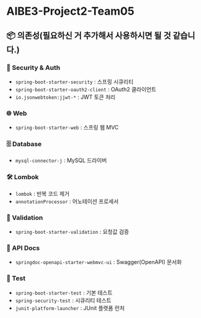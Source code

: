 # AIBE3-Project2-Team05

## 📦 의존성(필요하신 거 추가해서 사용하시면 될 것 같습니다.)

### 🔐 Security & Auth
- `spring-boot-starter-security` : 스프링 시큐리티
- `spring-boot-starter-oauth2-client` : OAuth2 클라이언트
- `io.jsonwebtoken:jjwt-*` : JWT 토큰 처리

### 🌐 Web
- `spring-boot-starter-web` : 스프링 웹 MVC

### 🗄️ Database
- `mysql-connector-j` : MySQL 드라이버

### 🛠️ Lombok
- `lombok` : 반복 코드 제거
- `annotationProcessor` : 어노테이션 프로세서

### 📑 Validation
- `spring-boot-starter-validation` : 요청값 검증

### 📘 API Docs
- `springdoc-openapi-starter-webmvc-ui` : Swagger(OpenAPI) 문서화

### 🧪 Test
- `spring-boot-starter-test` : 기본 테스트
- `spring-security-test` : 시큐리티 테스트
- `junit-platform-launcher` : JUnit 플랫폼 런처
